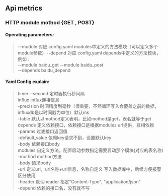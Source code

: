 ## Api metrics  
### HTTP module mothod {GET , POST}  

#### Operating parameters:  
>--module 对应 config.yaml modules中定义的方法模块（可以定义多个module参数）--depend 对应 config.yaml depends中定义的方法模块，例如：  
>--module baidu_get --module baidu_post  
>--depends baidu_depend  
 
#### Yaml Config explain:  
> timer:
  -second         定时器执行秒间隔   
>influx            influx连接信息     
  -precision      时间精度到毫秒（很重要，不然循环写入会覆盖之前的数据，influxdb是以时间戳为单位）默认ms    
  -table          默认以mothod定义表明，比如mothod是get，表名就等于get    
>depends           定义依赖接口，依赖接口是根据modules url提供，互相依赖  
  -params         过滤接口返回值  
  -default_value  依赖key请求不到，设置默认key   
  -body           依赖接口body  
>modules           自定义方法，配置启动参数指定需要启动那个模块(对应的表名称)   
  -mothod         mothod方法  
  -body           请求body  
  -url            定义url，url名称+url信息，名称自定义 写入数据库中，后续方便报警区分使用  
  -header         默认header 指定"Content-Type", "application/json"    
  -depend         依赖的接口名，没有就不写  
